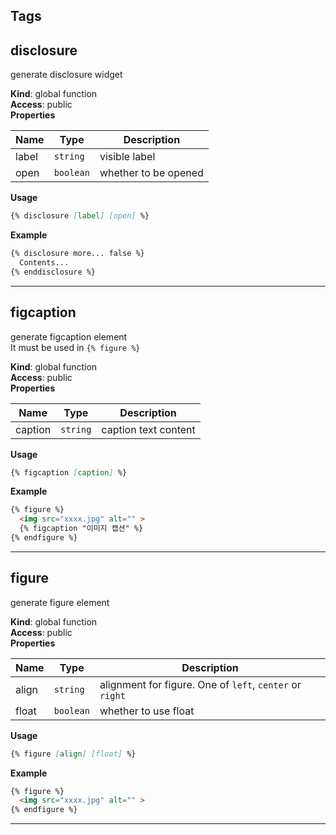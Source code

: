 ## Tags

<a name="disclosure"></a>

## disclosure
generate disclosure widget

**Kind**: global function  
**Access**: public  
**Properties**

| Name | Type | Description |
| --- | --- | --- |
| label | <code>string</code> | visible label |
| open | <code>boolean</code> | whether to be opened |

**Usage**  
```markdown
{% disclosure [label] [open] %}
```
**Example**  
```markdown
{% disclosure more... false %}
  Contents...
{% enddisclosure %}
```

* * *

<a name="figcaption"></a>

## figcaption
generate figcaption element <br>
It must be used in `{% figure %}`

**Kind**: global function  
**Access**: public  
**Properties**

| Name | Type | Description |
| --- | --- | --- |
| caption | <code>string</code> | caption text content |

**Usage**  
```markdown
{% figcaption [caption] %}
```
**Example**  
```markdown
{% figure %}
  <img src="xxxx.jpg" alt="" >
  {% figcaption "이미지 캡션" %}
{% endfigure %}
```

* * *

<a name="figure"></a>

## figure
generate figure element

**Kind**: global function  
**Access**: public  
**Properties**

| Name | Type | Description |
| --- | --- | --- |
| align | <code>string</code> | alignment for figure. One of `left`, `center` or `right` |
| float | <code>boolean</code> | whether to use float |

**Usage**  
```markdown
{% figure [align] [float] %}
```
**Example**  
```markdown
{% figure %}
  <img src="xxxx.jpg" alt="" >
{% endfigure %}
```

* * *
